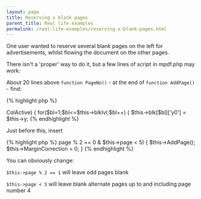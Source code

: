```yaml
---
layout: page
title: Reserving x blank pages
parent_title: Real life examples
permalink: /real-life-examples/reserving-x-blank-pages.html
---
```


<div id="bpmbook" class="bpmbook" style="direction:ltr;">
<div class="topic_user_field">
<div id="U0">
<p>One user wanted to reserve several blank pages on the left for advertisements, whilst flowing the document on the other pages.</p>
<p>There isn't a 'proper' way to do it, but a few lines of script in <span class="filename">mpdf.php</span> may work:

About 20 lines above <code>function PageNo()</code> - at the end of <code>function AddPage()</code> - find:</p>

{% highlight php %}
<?php

//RESET BLOCK BORDER TOP

if (!$this->ColActive) {

 for($bl=1;$bl<=$this->blklvl;$bl++) {

 $this->blk[$bl]['y0'] = $this->y;
{% endhighlight %}

<p>Just before this, insert</p>

{% highlight php %}
<?php

if ($this->page % 2 == 0 &amp; $this->page < 5) {

$this->AddPage();

$this->MarginCorrection = 0;

}
{% endhighlight %}

<p>You can obviously change:</p>
<p><code>$this-&gt;page % 2 == 1</code> will leave odd pages blank</p>
<p><code>$this-&gt;page &lt; 5</code> will leave blank alternate pages up to and including page number 4</p>
<p>&nbsp;</p>
</div>
</div>


